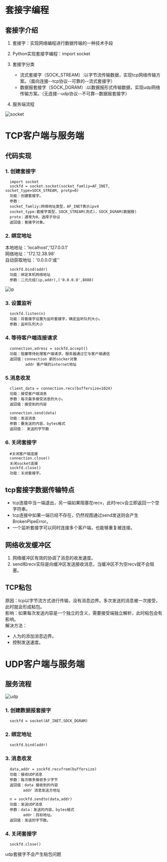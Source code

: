 # 套接字编程

## 套接字介绍

1. 套接字：实现网络编程进行数据传输的一种技术手段
2. Python实现套接字编程：import socket
3. 套接字分类

    - 流式套接字（SOCK_STREAM）:以字节流传输数据，实现tcp网络传输方案。（面向连接--tcp协议--可靠的--流式套接字）
    - 数据报套接字（SOCK_DGRAM）:以数据报形式传输数据，实现udp网络传输方案。（无连接--udp协议--不可靠--数据报套接字）

4. 服务端流程

![socket](./photo/socket_tcp.png)

# TCP客户端与服务端

## 代码实现

### 1. 创建套接字

      import socket
      sockfd = socket.socket(socket_famliy=AF_INET, socket_type=SOCK_STREAM, protp=0)
      功能：创建套接字。
      参数：
      socket_famliy:网络地址类型，AF_INET表示ipv4
      socket_type:套接字类型，SOCK_STREAM(流式)，SOCK_DGRAM(数据报)
      proto：通常为0，选择子协议
      返回值：套接字对象。

### 2. 绑定地址

本地地址：'localhost','127.0.0.1'  
网络地址：'172.12.38.98'  
自动获取地址：'0.0.0.0'或''

      sockfd.bind(addr)
      功能：绑定本机网络地址
      参数：二元元组(ip,addr),('0.0.0.0',8888)

![ip](./photo/ipbing.png)

### 3. 设置监听

      sockfd.listen(n)
      功能：将套接字设置为监听套接字，确定监听队列大小。
      参数：监听队列大小

### 4. 等待客户端连接请求

      connection,adress = sockfd.accept()
      功能：阻塞等待处理客户端请求，服务器通过它与客户端通信
      返回值：connection 新的socker对象
             addr 客户端的internet地址

### 5.消息收发

      client_data = connection.recv(buffersize=1024)
      功能：接受客户端消息
      参数：每次最多接受消息的大小。
      返回值：接受到的内容
      
      connection.send(data)
      功能：发送消息
      参数：要发送的内容，bytes格式
      返回值： 发送的字节数

### 6. 关闭套接字

      
      #关闭客户端连接
      connection.close()
      关闭socket连接
      sockfd.close()
      功能：关闭套接字。

## tcp套接字数据传输特点

- tcp连接中当一端退出，另一端如果阻塞在recv，此时recv会立即返回一个空字符串。
- tcp连接中如果一端已经不存在，仍然视图通过send发送则会产生BrokenPipeError。
- 一个监听套接字可以同时连接多个客户端，也能够重复被连接。

## 网络收发缓冲区

1. 网络缓冲区有效的协调了消息的收发速度。
2. send和recv实际是向缓冲区发送接收消息，当缓冲区不为空recv就不会阻塞。

## TCP粘包

原因：tcp以字节流方式进行传输，没有消息边界。多次发送的消息被一次接受，此时就会形成粘包。  
影响：如果每次发送内容是一个独立的含义，需要接受端独立解析，此时粘包会有影响。  
解决方法：

- 人为的添加消息边界。
- 控制发送速度。

# UDP客户端与服务端

## 服务流程

![udp](./photo/udp_server.png)

### 1. 创建数据报套接字

      sockfd = socket(AF_INET,SOCK_DGRAM)
### 2. 绑定地址
      sockfd.bind(addr)
### 3. 消息收发
      data,addr = sockfd.recvfrom(buffersize)
      功能：接收UDP消息
      参数：每次做多接收多少字节
      返回值：data 接收到的内容
            addr 消息发送方地址

      n = sockfd.sendto(data,addr)
      功能：发送UDP消息
      参数：data：发送的内容，bytes格式
            addr：目标地址。
      返回值：发送的字节数。

### 4. 关闭套接字
      sockfd.close()

udp套接字不会产生粘包问题



      